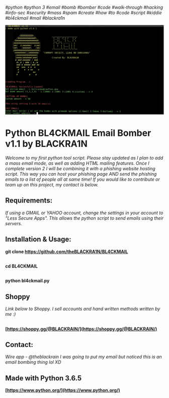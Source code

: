 *#python* *#python 3* *#email* *#bomb* *#bomber* *#code* *#walk-through* *#hacking* *#info-sec* *#security* *#mass* *#spam* *#create*
*#how* *#to* *#code* *#script* *#kiddie* *#bl4ckmail* *#mail* *#blackra1n*


![alt text](https://raw.githubusercontent.com/theBLACKRA1N/BL4CKMAIL/master/bl4ckmail.jpeg)

# Python BL4CKMAIL Email Bomber v1.1 by BLACKRA1N
*Welcome to my first python tool script. Please stay updated as I plan to add a mass email mode, as well as adding HTML mailing features. Once I complete version 2 I will be combining it with a phishing website hosting script. This way you can host your phishing page AND send the phishing emails to a list of people all at same time! If you would like to contribute or team up on this project, my contact is below.* 
## Requirements:
*If using a GMAIL or YAHOO account, change the settings in your account to "Less Secure Apps". This allows the python script to send emails using their servers.*
## Installation & Usage:
**git clone  https://github.com/theBLACKRA1N/BL4CKMAIL**
##
**cd BL4CKMAIL**
##
**python bl4ckmail.py**
## Shoppy
*Link below to Shoppy. I sell accounts and hand written methods written by me :)*
##
**[https://shoppy.gg/@BLACKRAIN/](https://shoppy.gg/@BLACKRAIN/)**
## Contact:
*Wire app - @theblackrain*
*I was going to put my email but noticed this is an email bombing thing lol XD*

## Made with Python 3.6.5 
**[https://www.python.org/](https://www.python.org/)**
